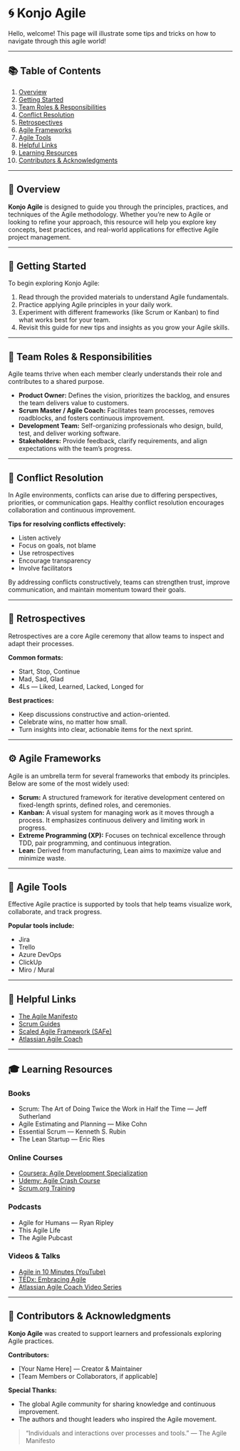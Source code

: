 # 🌀 Konjo Agile

Hello, welcome! This page will illustrate some tips and tricks on how to navigate through this agile world!

---

## 📚 Table of Contents

1. [Overview](#overview)  
2. [Getting Started](#getting-started)  
3. [Team Roles & Responsibilities](#team-roles--responsibilities)  
4. [Conflict Resolution](#conflict-resolution)  
5. [Retrospectives](#retrospectives)  
6. [Agile Frameworks](#agile-frameworks)  
7. [Agile Tools](#agile-tools)  
8. [Helpful Links](#helpful-links)  
9. [Learning Resources](#learning-resources)  
10. [Contributors & Acknowledgments](#contributors--acknowledgments)

---

## 🧩 Overview

**Konjo Agile** is designed to guide you through the principles, practices, and techniques of the Agile methodology. Whether you’re new to Agile or looking to refine your approach, this resource will help you explore key concepts, best practices, and real-world applications for effective Agile project management.

---

## 🚀 Getting Started

To begin exploring Konjo Agile:

1. Read through the provided materials to understand Agile fundamentals.  
2. Practice applying Agile principles in your daily work.  
3. Experiment with different frameworks (like Scrum or Kanban) to find what works best for your team.  
4. Revisit this guide for new tips and insights as you grow your Agile skills.  

---

## 👥 Team Roles & Responsibilities

Agile teams thrive when each member clearly understands their role and contributes to a shared purpose.  

- **Product Owner:** Defines the vision, prioritizes the backlog, and ensures the team delivers value to customers.  
- **Scrum Master / Agile Coach:** Facilitates team processes, removes roadblocks, and fosters continuous improvement.  
- **Development Team:** Self-organizing professionals who design, build, test, and deliver working software.  
- **Stakeholders:** Provide feedback, clarify requirements, and align expectations with the team’s progress.  

---

## 🤝 Conflict Resolution

In Agile environments, conflicts can arise due to differing perspectives, priorities, or communication gaps. Healthy conflict resolution encourages collaboration and continuous improvement.

**Tips for resolving conflicts effectively:**
- Listen actively
- Focus on goals, not blame
- Use retrospectives
- Encourage transparency
- Involve facilitators

By addressing conflicts constructively, teams can strengthen trust, improve communication, and maintain momentum toward their goals.

---

## 🔁 Retrospectives

Retrospectives are a core Agile ceremony that allow teams to inspect and adapt their processes.  

**Common formats:**
- Start, Stop, Continue  
- Mad, Sad, Glad  
- 4Ls — Liked, Learned, Lacked, Longed for  

**Best practices:**
- Keep discussions constructive and action-oriented.  
- Celebrate wins, no matter how small.  
- Turn insights into clear, actionable items for the next sprint.  

---

## ⚙️ Agile Frameworks

Agile is an umbrella term for several frameworks that embody its principles. Below are some of the most widely used:

- **Scrum:** A structured framework for iterative development centered on fixed-length sprints, defined roles, and ceremonies.  
- **Kanban:** A visual system for managing work as it moves through a process. It emphasizes continuous delivery and limiting work in progress.  
- **Extreme Programming (XP):** Focuses on technical excellence through TDD, pair programming, and continuous integration.  
- **Lean:** Derived from manufacturing, Lean aims to maximize value and minimize waste.  

---

## 🧰 Agile Tools

Effective Agile practice is supported by tools that help teams visualize work, collaborate, and track progress.

**Popular tools include:**
- Jira  
- Trello  
- Azure DevOps  
- ClickUp  
- Miro / Mural  

---

## 🔗 Helpful Links

- [The Agile Manifesto](https://agilemanifesto.org/)  
- [Scrum Guides](https://scrumguides.org/)  
- [Scaled Agile Framework (SAFe)](https://scaledagileframework.com/)  
- [Atlassian Agile Coach](https://www.atlassian.com/agile)

---

## 🎓 Learning Resources

### Books
- Scrum: The Art of Doing Twice the Work in Half the Time — Jeff Sutherland  
- Agile Estimating and Planning — Mike Cohn  
- Essential Scrum — Kenneth S. Rubin  
- The Lean Startup — Eric Ries  

### Online Courses
- [Coursera: Agile Development Specialization](https://www.coursera.org/specializations/agile-development)  
- [Udemy: Agile Crash Course](https://www.udemy.com/course/agile-crash-course/)  
- [Scrum.org Training](https://www.scrum.org/classes)  

### Podcasts
- Agile for Humans — Ryan Ripley  
- This Agile Life  
- The Agile Pubcast  

### Videos & Talks
- [Agile in 10 Minutes (YouTube)](https://www.youtube.com/results?search_query=agile+in+10+minutes)  
- [TEDx: Embracing Agile](https://www.ted.com/topics/agile)  
- [Atlassian Agile Coach Video Series](https://www.atlassian.com/agile/tutorials)

---

## 🙌 Contributors & Acknowledgments

**Konjo Agile** was created to support learners and professionals exploring Agile practices.  

**Contributors:**  
- [Your Name Here] — Creator & Maintainer  
- [Team Members or Collaborators, if applicable]

**Special Thanks:**  
- The global Agile community for sharing knowledge and continuous improvement.  
- The authors and thought leaders who inspired the Agile movement.  

> “Individuals and interactions over processes and tools.” — The Agile Manifesto
